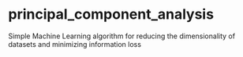 # principal_component_analysis
Simple Machine Learning algorithm for reducing the dimensionality of datasets and minimizing information loss
